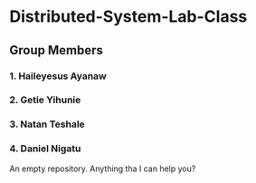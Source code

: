 # Distributed-System-Lab-Class
## Group Members
### 1. Haileyesus Ayanaw
### 2. Getie Yihunie
### 3. Natan Teshale
### 4. Daniel Nigatu


An empty repository. Anything tha I can help you?

